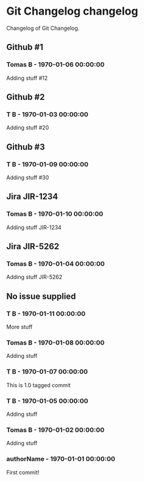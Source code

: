 # Git Changelog changelog

Changelog of Git Changelog.

## Github #1
### Tomas B - 1970-01-06 00:00:00
Adding stuff #12

## Github #2
### T B - 1970-01-03 00:00:00
Adding stuff #20

## Github #3
### T B - 1970-01-09 00:00:00
Adding stuff
 #30

## Jira JIR-1234
### Tomas B - 1970-01-10 00:00:00
Adding stuff JIR-1234

## Jira JIR-5262
### Tomas B - 1970-01-04 00:00:00
Adding stuff 
  JIR-5262

## No issue supplied 
### T B - 1970-01-11 00:00:00
More stuff

### Tomas B - 1970-01-08 00:00:00
Adding stuff

### T B - 1970-01-07 00:00:00
This is 1.0 tagged commit

### T B - 1970-01-05 00:00:00
Adding stuff

### Tomas B - 1970-01-02 00:00:00
Adding stuff

### authorName - 1970-01-01 00:00:00
First commit!